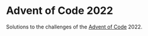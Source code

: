 # Advent of Code 2022
Solutions to the challenges of the [Advent of Code](https://adventofcode.com) 2022.
